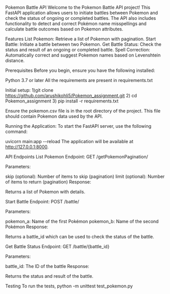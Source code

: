 Pokemon Battle API
Welcome to the Pokemon Battle API project! This FastAPI application allows users to initiate battles between Pokemon and check the status of ongoing or completed battles. The API also includes functionality to detect and correct Pokémon name misspellings and calculate battle outcomes based on Pokemon attributes.

Features
List Pokemon: Retrieve a list of Pokemon with pagination.
Start Battle: Initiate a battle between two Pokemon.
Get Battle Status: Check the status and result of an ongoing or completed battle.
Spell Correction: Automatically correct and suggest Pokemon names based on Levenshtein distance.

Prerequisites
Before you begin, ensure you have the following installed:

Python 3.7 or later
All the requirements are present in requirements.txt


Initial setup:
1)git clone https://github.com/arushikohli5/Pokemon_assignment.git
2) cd Pokemon_assignment
3) pip install -r requirements.txt


Ensure the pokemon.csv file is in the root directory of the project. This file should contain Pokemon data used by the API.

Running the Application:
To start the FastAPI server, use the following command:

uvicorn main:app --reload
The application will be available at http://127.0.0.1:8000.

API Endpoints
List Pokemon
Endpoint: GET /getPokemonPagination/

Parameters:

skip (optional): Number of items to skip (pagination)
limit (optional): Number of items to return (pagination)
Response:

Returns a list of Pokemon with details.

Start Battle
Endpoint: POST /battle/

Parameters:

pokemon_a: Name of the first Pokémon
pokemon_b: Name of the second Pokémon
Response:

Returns a battle_id which can be used to check the status of the battle.

Get Battle Status
Endpoint: GET /battle/{battle_id}

Parameters:

battle_id: The ID of the battle
Response:

Returns the status and result of the battle.


Testing
To run the tests, 
python -m unittest test_pokemon.py
